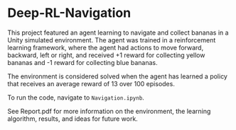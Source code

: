 # Deep-RL-Navigation

This project featured an agent learning to navigate and collect bananas in a Unity simulated environment. The agent was trained in a reinforcement learning framework, where the agent had actions to move forward, backward, left or right, and received +1 reward for collecting yellow bananas and -1 reward for collecting blue bananas.

The environment is considered solved when the agent has learned a policy that receives an average reward of 13 over 100 episodes.

To run the code, navigate to `Navigation.ipynb`.

See Report.pdf for more information on the environment, the learning algorithm, results, and ideas for future work.
